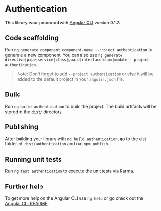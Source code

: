 # Authentication

This library was generated with [Angular CLI](https://github.com/angular/angular-cli) version 9.1.7.

## Code scaffolding

Run `ng generate component component-name --project authentication` to generate a new component. You can also use `ng generate directive|pipe|service|class|guard|interface|enum|module --project authentication`.
> Note: Don't forget to add `--project authentication` or else it will be added to the default project in your `angular.json` file. 

## Build

Run `ng build authentication` to build the project. The build artifacts will be stored in the `dist/` directory.

## Publishing

After building your library with `ng build authentication`, go to the dist folder `cd dist/authentication` and run `npm publish`.

## Running unit tests

Run `ng test authentication` to execute the unit tests via [Karma](https://karma-runner.github.io).

## Further help

To get more help on the Angular CLI use `ng help` or go check out the [Angular CLI README](https://github.com/angular/angular-cli/blob/master/README.md).
